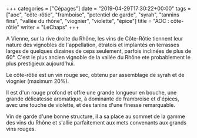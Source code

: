 +++
categories = ["Cépages"]
date = "2019-04-29T17:30:22+00:00"
tags = ["aoc", "côte-rôtie", "framboise", "potentiel de garde", "syrah", "tannins fins", "vallée du rhône", "viognier", "violette", "épice"] 
title = "AOC : côte-rôtie"
writer = "LeChaps"
+++

A Vienne, sur la rive droite du Rhône, les vins de Côte-Rôtie tiennent leur nature des vignobles de l'appellation, étratois et implantés en terrasses larges de quelques dizaines de ceps seulement, parfois inclinées de plus de 60°. C'est le plus ancien vignoble de la vallée du Rhône ete probablement le plus prestigieux aujourd'hui.  

Le côte-rôtie est un vin rouge sec, obtenu par assemblage de syrah et de viognier (maximum 20%).  

Il est d'un rouge profond et offre une grande longueur en bouche, une grande délicatesse aromatique, à dominante de frambroise et d'épices, avec une touche de violette, et des tanins d'une finesse remarquable.  

Vin de garde d'une bonne structure, il a sa place au sommet de la gamme des vins du Rhône et s'allie parfaitement aux mets convenants aux grands vins rouges.
